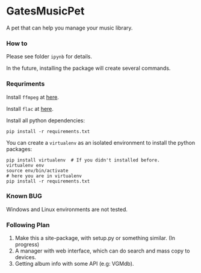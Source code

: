 # GatesMusicPet

A pet that can help you manage your music library.

### How to

Please see folder `ipynb` for details.

In the future, installing the package will create several commands.

### Requriments

Install `ffmpeg` at [here](https://www.ffmpeg.org/download.html).

Install `flac` at [here](https://xiph.org/flac/download.html).

Install all python dependencies:

``` shell
pip install -r requirements.txt
```

You can create a `virtualenv` as an isolated environment to install
the python packages:

``` shell
pip install virtualenv  # If you didn't installed before.
virtualenv env
source env/bin/activate
# here you are in virtualenv
pip install -r requirements.txt
```

### Known BUG

Windows and Linux environments are not tested.

### Following Plan

1. Make this a site-package, with setup.py or something similar. (In progress)
1. A manager with web interface, which can do search and mass copy to devices.
1. Getting album info with some API (e.g: VGMdb).


